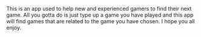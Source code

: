 This is an app used to help new and experienced gamers to find their next game. All you gotta do is just type up a game you have played and this app will find games that are related to the game you have chosen. I hope you all enjoy. 
